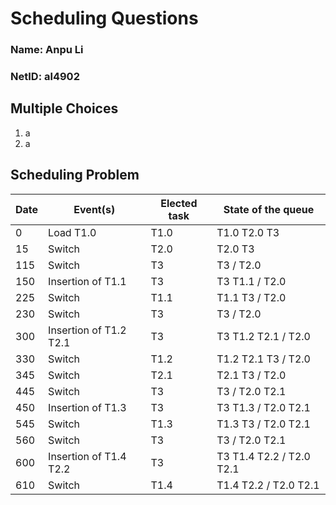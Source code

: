# Scheduling Questions

### Name: Anpu Li

### NetID: al4902

## Multiple Choices

1. a
2. a

## Scheduling Problem

| Date | Event(s) | Elected task | State of the queue |
|------|------------------------|--------------|--------------------------|
| 0 | Load T1.0 | T1.0 | T1.0 T2.0 T3 |
| 15 | Switch | T2.0 | T2.0 T3 |
| 115 | Switch | T3 | T3 / T2.0 |
| 150 | Insertion of T1.1 | T3 | T3 T1.1 / T2.0 |
| 225 | Switch | T1.1 | T1.1 T3 / T2.0 |
| 230 | Switch | T3 | T3 / T2.0 |
| 300 | Insertion of T1.2 T2.1 | T3 | T3 T1.2 T2.1 / T2.0 |
| 330 | Switch | T1.2 | T1.2 T2.1 T3 / T2.0 |
| 345 | Switch | T2.1 | T2.1 T3 / T2.0 |
| 445 | Switch | T3 | T3 / T2.0 T2.1 |
| 450 | Insertion of T1.3 | T3 | T3 T1.3 / T2.0 T2.1 |
| 545 | Switch | T1.3 | T1.3 T3 / T2.0 T2.1 |
| 560 | Switch | T3 | T3 / T2.0 T2.1 |
| 600 | Insertion of T1.4 T2.2 | T3 | T3 T1.4 T2.2 / T2.0 T2.1 |
| 610 | Switch | T1.4 | T1.4 T2.2 / T2.0 T2.1 |
